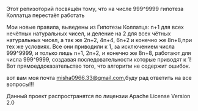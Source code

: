 Этот репизоторий посвящён тому, что на числе 999^9999 гипотеза Коллатца перестаёт работать

Мои новые правила, выведены из Гипотезы Коллатца: n+1 для всех нечëтных натуральных чисел, и деление на 2 для всех чëтных натуральных чисел, а так же 2n+2, 4n+4, 6n+2 и конечно же 8n+8,при тех же условиях. Все они приводили к 1, за исключением числа 999^9999, и только лишь n+1, 2n+2, и конечно же 8n+8, работают для числа 999^9999, создавая последовательности которые приводят к 1!Вот прямоеддоказательство того, что алгоритм не содержит ошибок. 

вот вам моя почта misha0966.33@gmail.com,буду рад ответить на все вопросы!!! 

Данный проект распространятся по лицензии Apache License Version 2.0
